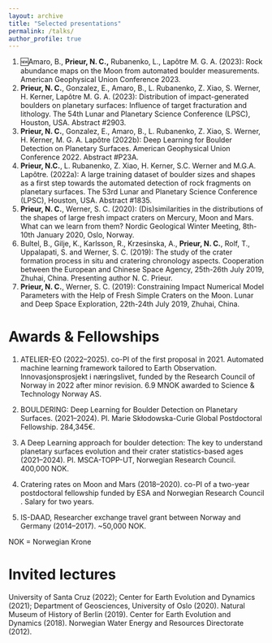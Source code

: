 ```yaml
---
layout: archive
title: "Selected presentations"
permalink: /talks/
author_profile: true
---
```


1. 🆕Amaro, B.,  **Prieur, N. C.,** Rubanenko, L., Lapôtre M. G. A. (2023): Rock abundance maps on the Moon from automated boulder measurements. American Geophysical Union Conference 2023.
2. **Prieur, N. C.**, Gonzalez, E., Amaro, B., L. Rubanenko, Z. Xiao, S. Werner, H. Kerner, Lapôtre M. G. A. (2023): Distribution of impact-generated boulders on planetary surfaces: Influence of target fracturation and lithology. The 54th Lunar and Planetary Science Conference (LPSC), Houston, USA. Abstract #2903. 
3. **Prieur, N. C.**, Gonzalez, E., Amaro, B., L. Rubanenko, Z. Xiao, S. Werner, H. Kerner, M. G. A. Lapôtre (2022b): Deep Learning for Boulder Detection on Planetary Surfaces. American Geophysical Union Conference 2022. Abstract #P23A. 
4. **Prieur, N.C.**, L. Rubanenko, Z. Xiao, H. Kerner, S.C. Werner and M.G.A. Lapôtre. (2022a): A large training dataset of boulder sizes and shapes as a first step towards the automated detection of rock fragments on planetary surfaces. The 53rd Lunar and Planetary Science Conference (LPSC), Houston, USA. Abstract #1835.
5. **Prieur, N. C.**, Werner, S. C. (2020): (Dis)similarities in the distributions of the shapes of large fresh impact craters on Mercury, Moon and Mars. What can we learn from them? Nordic Geological Winter Meeting, 8th-10th January 2020, Oslo, Norway. 
6. Bultel, B., Gilje, K., Karlsson, R., Krzesinska, A., **Prieur, N. C.**, Rolf, T., Uppalapati, S. and Werner, S. C. (2019): The study of the crater formation process in situ and cratering chronology aspects. Cooperation between the European and Chinese Space Agency, 25th-26th July 2019, Zhuhai, China. Presenting author N. C. Prieur.
7. **Prieur, N. C.**, Werner, S. C. (2019): Constraining Impact Numerical Model Parameters with the Help of Fresh Simple Craters on the Moon. Lunar and Deep Space Exploration, 22th-24th July 2019, Zhuhai, China.

# Awards & Fellowships

1. ATELIER-EO (2022–2025). co-PI of the first proposal in 2021. Automated machine learning framework tailored to Earth Observation. Innovasjonsprosjekt i næringslivet, funded by the Research Council of Norway in 2022 after minor revision. 6.9 MNOK awarded to Science & Technology Norway AS. 

2. BOULDERING: Deep Learning for Boulder Detection on Planetary Surfaces. (2021–2024). PI. Marie Skłodowska-Curie Global Postdoctoral Fellowship. 284,345€. 

3. A Deep Learning approach for boulder detection: The key to understand planetary surfaces evolution and their crater statistics-based ages (2021–2024). PI. MSCA-TOPP-UT, Norwegian Research Council. 400,000 NOK. 

4. Cratering rates on Moon and Mars (2018–2020). co-PI of a two-year postdoctoral fellowship funded by ESA and Norwegian Research Council . Salary for two years. 

5. IS-DAAD, Researcher exchange travel grant between Norway and Germany (2014–2017). ~50,000 NOK.

NOK = Norwegian Krone

# Invited lectures

University of Santa Cruz (2022); Center for Earth Evolution and Dynamics (2021);  Department of Geosciences, University of Oslo (2020). Natural Museum of History of Berlin (2019). Center for Earth Evolution and Dynamics (2018). Norwegian Water Energy and Resources Directorate (2012).

